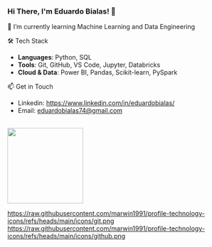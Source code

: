 ### Hi There, I'm Eduardo Bialas! 👋

🌱 I’m currently learning Machine Learning and Data Engineering

🛠️ Tech Stack

- **Languages**: Python, SQL  
- **Tools**: Git, GitHub, VS Code, Jupyter, Databricks
- **Cloud & Data**: Power BI, Pandas, Scikit-learn, PySpark

📫 Get in Touch

- Linkedin: https://www.linkedin.com/in/eduardobialas/
- Email: eduardobialas74@gmail.com

<br>

<!-- [![Linkedin](https://img.shields.io/badge/LinkedIn-0077B5?style=for-the-badge&logo=linkedin&logoColor=white)](https://www.linkedin.com/in/eduardo-bialas-610730235/) -->

<div>

<img height="170em" src="https://github-readme-stats.vercel.app/api/top-langs/?username=zbialaz&layout=compact&langs_count=16&theme=react&hide_border=true">


https://raw.githubusercontent.com/marwin1991/profile-technology-icons/refs/heads/main/icons/git.png
https://raw.githubusercontent.com/marwin1991/profile-technology-icons/refs/heads/main/icons/github.png
</div>

